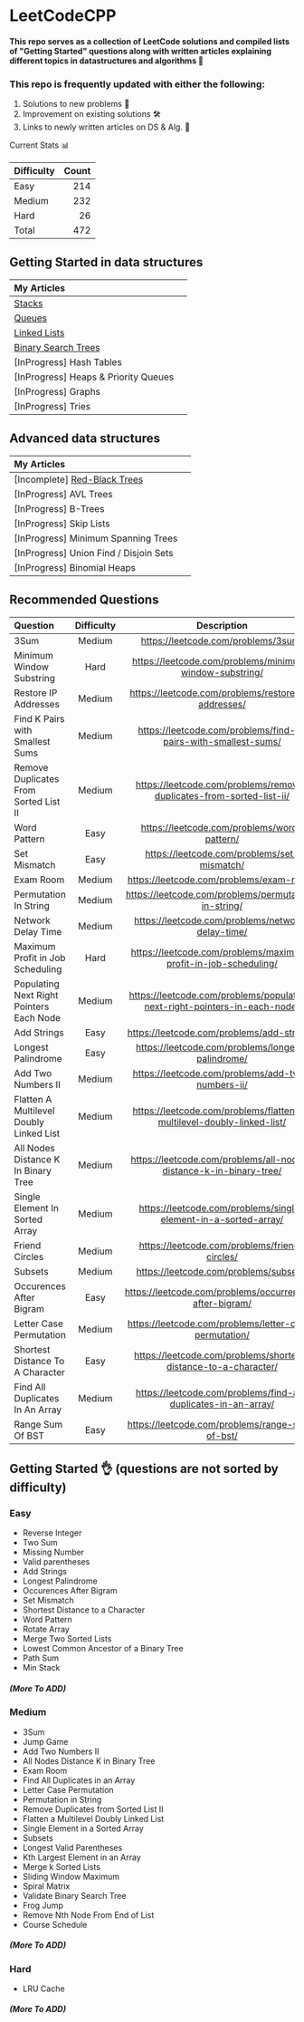 # LeetCodeCPP

#### This repo serves as a collection of LeetCode solutions and compiled lists of "Getting Started" questions along with written articles explaining different topics in datastructures and algorithms :rocket:

### This repo is frequently updated with either the following:

1. Solutions to new problems :file_folder:
2. Improvement on existing solutions :hammer_and_wrench:
3. Links to newly written articles on DS & Alg. :pencil:

Current Stats :bar_chart:

| Difficulty | Count |
| :--------- | ----: |
| Easy       |   214 |
| Medium     |   232 |
| Hard       |    26 |
| Total      |   472 |

## Getting Started in data structures

| My Articles                                                                                                  |     |
| :----------------------------------------------------------------------------------------------------------- | --: |
| [Stacks](https://shehabmmohamed.github.io/computer-science/2019/01/20/Stacks-&-Queues.html)                  |
| [Queues](https://shehabmmohamed.github.io/computer-science/2019/01/20/Stacks-&-Queues.html)                  |
| [Linked Lists](https://shehabmmohamed.github.io/computer-science/2019/03/12/Linked-Lists.html)               |
| [Binary Search Trees](https://shehabmmohamed.github.io/computer-science/2018/10/19/Binary-Search-Trees.html) |
| [InProgress] Hash Tables                                                                                     |     |
| [InProgress] Heaps & Priority Queues                                                                         |     |
| [InProgress] Graphs                                                                                          |     |
| [InProgress] Tries                                                                                           |     |

## Advanced data structures

| My Articles                                                                                                       |     |
| :---------------------------------------------------------------------------------------------------------------- | --: |
| [Incomplete] [Red-Black Trees](https://shehabmmohamed.github.io/computer-science/2019/01/24/Red-Black-Trees.html) |
| [InProgress] AVL Trees                                                                                            |
| [InProgress] B-Trees                                                                                              |
| [InProgress] Skip Lists                                                                                           |
| [InProgress] Minimum Spanning Trees                                                                               |
| [InProgress] Union Find / Disjoin Sets                                                                            |
| [InProgress] Binomial Heaps                                                                                       |

## Recommended Questions

| Question                                 | Difficulty |                                Description                                 |
| :--------------------------------------- | :--------: | :------------------------------------------------------------------------: |
| 3Sum                                     |   Medium   |                    https://leetcode.com/problems/3sum/                     |
| Minimum Window Substring                 |    Hard    |          https://leetcode.com/problems/minimum-window-substring/           |
| Restore IP Addresses                     |   Medium   |            https://leetcode.com/problems/restore-ip-addresses/             |
| Find K Pairs with Smallest Sums          |   Medium   |       https://leetcode.com/problems/find-k-pairs-with-smallest-sums/       |
| Remove Duplicates From Sorted List II    |   Medium   |    https://leetcode.com/problems/remove-duplicates-from-sorted-list-ii/    |
| Word Pattern                             |    Easy    |                https://leetcode.com/problems/word-pattern/                 |
| Set Mismatch                             |    Easy    |                https://leetcode.com/problems/set-mismatch/                 |
| Exam Room                                |   Medium   |                  https://leetcode.com/problems/exam-room/                  |
| Permutation In String                    |   Medium   |            https://leetcode.com/problems/permutation-in-string/            |
| Network Delay Time                       |   Medium   |             https://leetcode.com/problems/network-delay-time/              |
| Maximum Profit in Job Scheduling         |    Hard    |      https://leetcode.com/problems/maximum-profit-in-job-scheduling/       |
| Populating Next Right Pointers Each Node |   Medium   | https://leetcode.com/problems/populating-next-right-pointers-in-each-node/ |
| Add Strings                              |    Easy    |                 https://leetcode.com/problems/add-strings/                 |
| Longest Palindrome                       |    Easy    |             https://leetcode.com/problems/longest-palindrome/              |
| Add Two Numbers II                       |   Medium   |             https://leetcode.com/problems/add-two-numbers-ii/              |
| Flatten A Multilevel Doubly Linked List  |   Medium   |   https://leetcode.com/problems/flatten-a-multilevel-doubly-linked-list/   |
| All Nodes Distance K In Binary Tree      |   Medium   |     https://leetcode.com/problems/all-nodes-distance-k-in-binary-tree/     |
| Single Element In Sorted Array           |   Medium   |      https://leetcode.com/problems/single-element-in-a-sorted-array/       |
| Friend Circles                           |   Medium   |               https://leetcode.com/problems/friend-circles/                |
| Subsets                                  |   Medium   |                   https://leetcode.com/problems/subsets/                   |
| Occurences After Bigram                  |    Easy    |          https://leetcode.com/problems/occurrences-after-bigram/           |
| Letter Case Permutation                  |   Medium   |           https://leetcode.com/problems/letter-case-permutation/           |
| Shortest Distance To A Character         |    Easy    |      https://leetcode.com/problems/shortest-distance-to-a-character/       |
| Find All Duplicates In An Array          |   Medium   |       https://leetcode.com/problems/find-all-duplicates-in-an-array/       |
| Range Sum Of BST                         |    Easy    |              https://leetcode.com/problems/range-sum-of-bst/               |

## Getting Started :ok_hand: (questions are not sorted by difficulty)

### Easy

- Reverse Integer
- Two Sum
- Missing Number
- Valid parentheses
- Add Strings
- Longest Palindrome
- Occurences After Bigram
- Set Mismatch
- Shortest Distance to a Character
- Word Pattern
- Rotate Array
- Merge Two Sorted Lists
- Lowest Common Ancestor of a Binary Tree
- Path Sum
- Min Stack

##### (More To ADD)

### Medium

- 3Sum
- Jump Game
- Add Two Numbers II
- All Nodes Distance K in Binary Tree
- Exam Room
- Find All Duplicates in an Array
- Letter Case Permutation
- Permutation in String
- Remove Duplicates from Sorted List II
- Flatten a Multilevel Doubly Linked List
- Single Element in a Sorted Array
- Subsets
- Longest Valid Parentheses
- Kth Largest Element in an Array
- Merge k Sorted Lists
- Sliding Window Maximum
- Spiral Matrix
- Validate Binary Search Tree
- Frog Jump
- Remove Nth Node From End of List
- Course Schedule

##### (More To ADD)

### Hard

- LRU Cache

##### (More To ADD)
